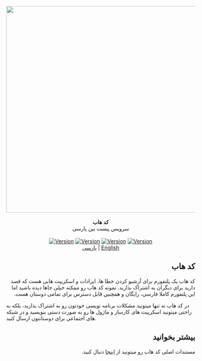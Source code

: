 <p align="center">
  <img src="https://github.com/lnxpy/codehub/blob/master/git_components/gitbanner.png" width="550px">
  <br>
  <br>
  <b>کد هاب</b>
  <br>
  <span>سرویس پیست بین پارسی</span>
  <br>
  <br>
  <a href="#"><img src="https://img.shields.io/github/issues/lnxpy/codehub?color=red&style=flat-square" alt="Version" style="max-width:100%;"></a>
  <a href="#"><img src="https://img.shields.io/github/stars/lnxpy/codehub?color=green&style=flat-square" alt="Version" style="max-width:100%;"></a>
  <a href="#"><img src="https://img.shields.io/github/forks/lnxpy/codehub?color=yellow&style=flat-square" alt="Version" style="max-width:100%;"></a>
  <a href="#"><img src="https://img.shields.io/github/license/lnxpy/codehub?color=blue&style=flat-square" alt="Version" style="max-width:100%;"></a>
  <br>
  <a href="https://github.com/lnxpy/codehub/blob/master/README_fa.md">پارسی</a> |
  <a href="https://github.com/lnxpy/codehub/blob/master/README.md">English</a>
  </p>

<h2 dir="rtl" align="right">کد هاب</h2>
<p dir="rtl" align="right">
 کد هاب یک پلتفورم برای آرشیو کردن خطا ها، ایرادات و اسکریپت هایی هست که قصد دارید برای دیگران به اشتراک بذارید. نمونه کد هاب رو ممکنه خیلی جاها دیده باشید اما این پلتفورم کاملا فارسی، رایگان و همچنین قابل دسترس برای تمامی دوستان هست.

در کد هاب نه تنها میتونید مشکلات برنامه نویسی خودتون رو به اشتراک بذارید، بلکه به راحتی میتونید اسکریپت های کارساز و ماژول ها رو به صورت دستی بنویسید و در شبکه های اجتماعی برای دوستانتون ارسال کنید.
</p>

<h2 dir="rtl" align="right">بیشتر بخوانید</h2>
<p dir="rtl" align="right">
 مستندات اصلی کد هاب رو میتونید از <a href="http://codehub.pythonanywhere.com/docs">اینجا</a> دنبال کنید.
</p>
